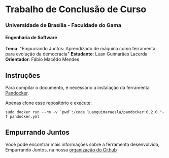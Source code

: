 # Trabalho de Conclusão de Curso

### Universidade de Brasília - Faculdade do Gama
#### Engenharia de Software

**Tema**: "Empurrando Juntos: Aprendizado de máquina como ferramenta para evolução da democracia"
**Estudante**: Luan Guimarães Lacerda
**Orientador**: Fábio Macêdo Mendes

## Instruções

Para compilar o documento, é necessário a instalação da ferramenta [Pandocker](https://github.com/luanguimaraesla/).

Apenas clone esse repositório e execute:

```
sudo docker run --rm -v `pwd`:/code luanguimaraesla/pandocker:0.2.0 "-f pandocker.yml
```

## Empurrando Juntos

Você pode encontrar mais informações sobre a ferramenta desenvolvida, Empurrando Juntos, na nossa [organização do Github](https://github.com/ejplatform/)
